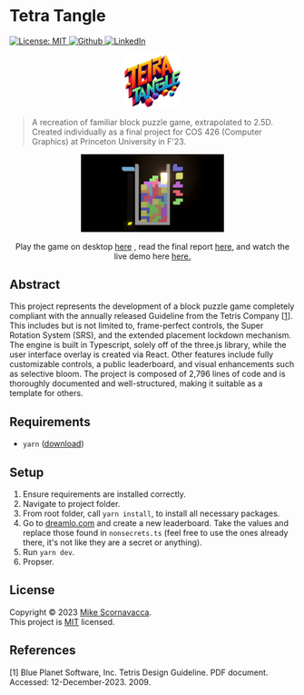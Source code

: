 <h1 align="left">Tetra Tangle</h1>

<p>
  <a href="https://github.com/scornz/taj-assassin/blob/main/LICENSE" target="_blank">
    <img alt="License: MIT" src="https://img.shields.io/badge/License-MIT-yellow.svg" />
  </a>
  <a href="https://github.com/scornz" target="_blank">
    <img alt="Github" src="https://img.shields.io/badge/GitHub-@scornz-blue.svg" />
  </a>
  <a href="https://linkedin.com/in/mscornavacca" target="_blank">
    <img alt="LinkedIn" src="https://img.shields.io/badge/LinkedIn-@mscornavacca-blue.svg" />
  </a>
</p>

<p align="center">
  <img src="https://raw.githubusercontent.com/scornz/tetra-tangle/main/media/tetra-tangle.png" alt="Example gameplay" width="20%"/>
</p>

> A recreation of familiar block puzzle game, extrapolated to 2.5D. Created individually
> as a final project for COS 426 (Computer Graphics) at Princeton University in F'23.

<p align="center">
  <img src="https://raw.githubusercontent.com/scornz/tetra-tangle/main/media/tetra-tangle-example.gif" alt="Example gameplay" width="50%"/>
</p>

<p align="center">
  Play the game on desktop
  <a href="https://tetra.mscornz.com">here</a>
  , read the final report
  <a href="https://github.com/scornz/tetra-tangle/blob/main/final-report.pdf">here</a>, and
  watch the live demo here
  <a href="https://youtu.be/Duq8CGbpBBo">here.</a>
</p>

## Abstract

This project represents the development of a block puzzle game completely compliant with the annually released Guideline from the Tetris Company [[1](#1)]. This includes but is not limited to, frame-perfect controls, the Super Rotation System (SRS), and the extended placement lockdown mechanism. The engine is built in Typescript, solely off of the three.js library, while the user interface overlay is created via React. Other features include fully customizable controls, a public leaderboard, and visual enhancements such as selective bloom. The project is composed of 2,796 lines of code and is thoroughly documented and well-structured, making it suitable as a template for others.

## Requirements

- `yarn` ([download](https://classic.yarnpkg.com/lang/en/docs/install))

## Setup

1.  Ensure requirements are installed correctly.
2.  Navigate to project folder.
3.  From root folder, call `yarn install`, to install all necessary packages.
4.  Go to [dreamlo.com](https://dreamlo.com/) and create a new leaderboard. Take the values and replace those found in `nonsecrets.ts` (feel free to use the ones already there, it's not like they are a secret or anything).
5.  Run `yarn dev`.
6.  Propser.

## License

Copyright © 2023 [Mike Scornavacca](https://github.com/scornz).<br />
This project is [MIT](https://github.com/scornz/tetra-tangle/blob/main/LICENSE) licensed.

## References

[<a id="1">1</a>]
Blue Planet Software, Inc. Tetris Design Guideline. PDF document. Accessed: 12-December-2023. 2009.
